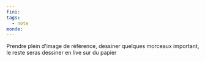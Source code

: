 ```yaml
---
fini: 
tags:
  - note
monde:
---
```

Prendre plein d'image de référence, dessiner quelques morceaux important, le reste seras dessiner en live sur du papier
